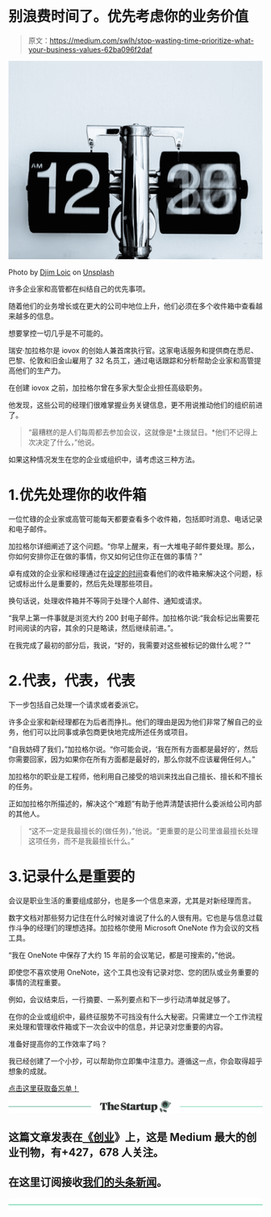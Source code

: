 # 别浪费时间了。优先考虑你的业务价值

> 原文：<https://medium.com/swlh/stop-wasting-time-prioritize-what-your-business-values-62ba096f2daf>

![](img/2a0fa8a7ff1dd7a2d866c2d75a3e8509.png)

Photo by [Djim Loic](https://unsplash.com/@loic?utm_source=medium&utm_medium=referral) on [Unsplash](https://unsplash.com?utm_source=medium&utm_medium=referral)

许多企业家和高管都在纠结自己的优先事项。

随着他们的业务增长或在更大的公司中地位上升，他们必须在多个收件箱中查看越来越多的信息。

想要掌控一切几乎是不可能的。

瑞安·加拉格尔是 iovox 的创始人兼首席执行官。这家电话服务和提供商在悉尼、巴黎、伦敦和旧金山雇用了 32 名员工，通过电话跟踪和分析帮助企业家和高管提高他们的生产力。

在创建 iovox 之前，加拉格尔曾在多家大型企业担任高级职务。

他发现，这些公司的经理们很难掌握业务关键信息，更不用说推动他们的组织前进了。

> “最糟糕的是人们每周都去参加会议，这就像是*土拨鼠日。*他们不记得上次决定了什么，”他说。

如果这种情况发生在您的企业或组织中，请考虑这三种方法。

# 1.优先处理你的收件箱

一位忙碌的企业家或高管可能每天都要查看多个收件箱，包括即时消息、电话记录和电子邮件。

加拉格尔详细阐述了这个问题。“你早上醒来，有一大堆电子邮件要处理。那么，你如何安排你正在做的事情，你又如何记住你正在做的事情？”

卓有成效的企业家和经理通过在[设定的时间](/@BryanJCollins/how-to-finally-own-your-time-and-stop-feeling-so-stressed-6bb615126263)查看他们的收件箱来解决这个问题，标记或标出什么是重要的，然后先处理那些项目。

换句话说，处理收件箱并不等同于处理个人邮件、通知或请求。

“我早上第一件事就是浏览大约 200 封电子邮件。加拉格尔说:“我会标记出需要花时间阅读的内容，其余的只是略读，然后继续前进。”。

在我完成了最初的部分后，我说，“好的，我需要对这些被标记的做什么呢？”"

# 2.代表，代表，代表

下一步包括自己处理一个请求或者委派它。

许多企业家和新经理都在为后者而挣扎。他们的理由是因为他们非常了解自己的业务，他们可以比同事或承包商更快地完成所述任务或项目。

“自我妨碍了我们，”加拉格尔说。“你可能会说，‘我在所有方面都是最好的’，然后你需要回家，因为如果你在所有方面都是最好的，那么你就不应该雇佣任何人。”

加拉格尔的职业是工程师，他利用自己接受的培训来找出自己擅长、擅长和不擅长的任务。

正如加拉格尔所描述的，解决这个“难题”有助于他弄清楚该把什么委派给公司内部的其他人。

> “这不一定是我最擅长的(做任务)，”他说。“更重要的是公司里谁最擅长处理这项任务，而不是我最擅长什么。”

# 3.记录什么是重要的

会议是职业生活的重要组成部分，也是多一个信息来源，尤其是对新经理而言。

数字文档对那些努力记住在什么时候对谁说了什么的人很有用。它也是与信息过载作斗争的经理们的理想选择。加拉格尔使用 Microsoft OneNote 作为会议的文档工具。

“我在 OneNote 中保存了大约 15 年前的会议笔记，都是可搜索的，”他说。

即使您不喜欢使用 OneNote，这个工具也没有记录对您、您的团队或业务重要的事情的流程重要。

例如，会议结束后，一行摘要、一系列要点和下一步行动清单就足够了。

在你的企业或组织中，最终征服势不可挡没有什么大秘密。只需建立一个工作流程来处理和管理收件箱或下一次会议中的信息，并记录对您重要的内容。

准备好提高你的工作效率了吗？

我已经创建了一个小抄，可以帮助你立即集中注意力。遵循这一点，你会取得超乎想象的成就。

[点击这里获取备忘单！](http://bryancollins.com/medium)

[![](img/308a8d84fb9b2fab43d66c117fcc4bb4.png)](https://medium.com/swlh)

## 这篇文章发表在[《创业](https://medium.com/swlh)》上，这是 Medium 最大的创业刊物，有+427，678 人关注。

## 在这里订阅接收[我们的头条新闻](https://growthsupply.com/the-startup-newsletter/)。

[![](img/b0164736ea17a63403e660de5dedf91a.png)](https://medium.com/swlh)